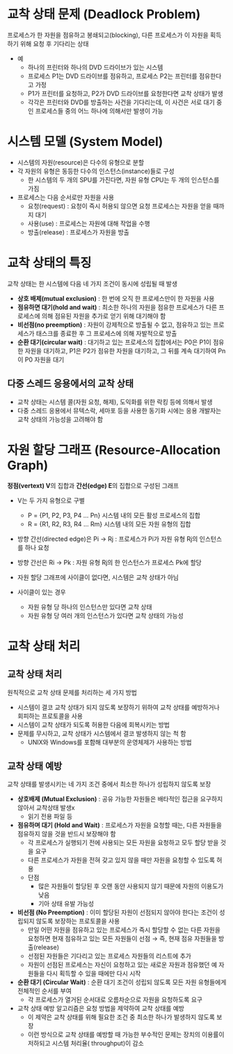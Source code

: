# 교착 상태 문제 (Deadlock Problem)

프로세스가 한 자원을 점유하고 봉쇄되고(blocking), 다른 프로세스가 이 자원을 획득하기 위해 요청 후 기다리는 상태

- 예
    - 하나의 프린터와 하나의 DVD 드라이브가 있는 시스템
    - 프로세스 P1는 DVD 드라이브를 점유하고, 프로세스 P2는 프린터를 점유한다고 가정
    - P1가 프린터를 요청하고, P2가 DVD 드라이브를 요청한다면 교착 상태가 발생
    - 각각은 프린터와 DVD를 방출하는 사건을 기다리는데, 이 사건은 서로 대기 중인 프로세스들 중의 어느 하나에 의해서만 발생이 가능

# 시스템 모델 (System Model)

- 시스템의 자원(resource)은 다수의 유형으로 분할
- 각 자원의 유형은 동등한 다수의 인스턴스(instance)들로 구성
    - 한 시스템의 두 개의 SPU를 가진다면, 자원 유형 CPU는 두 개의 인스턴스를 가짐
- 프로세스는 다음 순서로만 자원을 사용
    - 요청(request) : 요청이 즉시 허용되 않으면 요청 프로세스는 자원을 얻을 때까지 대기
    - 사용(use) : 프로세스는 자원에 대해 작업을 수행
    - 방출(release) : 프로세스가 자원을 방출

# 교착 상태의 특징

교착 상태는 한 시스템에 다음 네 가지 조건이 동시에 성립될 때 발생

- **상호 배제(mutual exclusion)** : 한 번에 오직 한 프로세스만이 한 자원을 사용
- **점유하면 대기(hold and wait)** : 최소한 하나의 자원을 점유한 프로세스가 다른 프로세스에 의해 점유된 자원을 추가로 얻기 위해 대기해야 함
- **비선점(no preemption)** : 자원이 강제적으로 방출될 수 없고, 점유하고 있는 프로세스가 태스크를 종료한 후 그 프로세스에 의해 자발적으로 방출
- **순환 대기(circular wait)** : 대기하고 있는 프로세스의 집합에서는 P0은 P1이 점유한 자원을 대기하고, P1은 P2가 점유한 자원을 대기하고, 그 뒤를 계속 대기하여 Pn이 P0 자원을 대기

## 다중 스레드 응용에서의 교착 상태

- 교착 상태는 시스템 콜(자원 요청, 해제), 도익화를 위한 락킹 등에 의해서 발생
- 다중 스레드 응용에서 뮤텍스락, 세마포 등을 사용한 동기화 시에는 응용 개발자는 교착 상태의 가능성을 고려해야 함

# 자원 할당 그래프 (Resource-Allocation Graph)

**정점(vertext) V**의 집합과 **간선(edge) E**의 집합으로 구성된 그래프

- V는 두 가지 유형으로 구별
    - P = {P1, P2, P3, P4 … Pn} 시스템 내의 모든 활성 프로세스의 집합
    - R = {R1, R2, R3, R4 … Rm} 시스템 내의 모든 자원 유형의 집합
- 방향 간선(directed edge)은 Pi → Rj : 프로세스가 Pi가 자원 유형 Rj의 인스턴스를 하나 요청
- 방향 간선은 Ri → Pk : 자원 유형 Rj의 한 인스턴스가 프로세스 Pk에 할당

- 자원 할당 그래프에 사이클이 없다면, 시스템은 교착 상태가 아님
- 사이클이 있는 경우
    - 자원 유형 당 하나의 인스턴스만 있다면 교착 상태
    - 자원 유형 당 여러 개의 인스턴스가 있다면 교착 상태의 가능성

# 교착 상태 처리

## 교착 상태 처리

원칙적으로 교착 상태 문제를 처리하는 세 가지 방법

- 시스템이 결코 교착 상태가 되지 않도록 보장하기 위하여 교착 상태를 예방하거나 회피하는 프로토콜을 사용
- 시스템이 교착 상태가 되도록 허용한 다음에 회복시키는 방법
- 문제를 무시하고, 교착 상태가 시스템에서 결코 발생하지 않는 척 함
    - UNIX와 Windows를 포함해 대부분의 운영체제가 사용하는 방법

## 교착 상태 예방

교착 상태를 발생시키는 네 가지 조건 중에서 최소한 하나가 성립하지 않도록 보장

- **상호배제 (Mutual Exclusion)** : 공유 가능한 자원들은 배타적인 접근을 요구하지 않아서 교착상태 발생x
    - 읽기 전용 파일 등
- **점유하며 대기 (Hold and Wait)** : 프로세스가 자원을 요청할 때는, 다른 자원들을 점유하지 않을 것을 반드시 보장해야 함
    - 각 프로세스가 실행되기 전에 사용되는 모든 자원을 요청하고 모두 할당 받을 것을 요구
    - 다른 프로세스가 자원을 전혀 갖고 있지 않을 때만 자원을 요청할 수 있도록 허용
    - 단점
        - 많은 자원들이 할당된 후 오랜 동안 사용되지 않기 때문에 자원의 이용도가 낮음
        - 기아 상태 유발 가능성
- **비선점 (No Preemption)** : 이미 할당된 자원이 선점되지 않아야 한다는 조건이 성립되지 않도록 보장하는 프로토콜을 사용
    - 만일 어떤 자원을 점유하고 있는 프로세스가 즉시 할당할 수 없는 다른 자원을 요청하면 현재 점유하고 있는 모든 자원들이 선점 → 즉, 현재 점유 자원들을 방출(release)
    - 선점된 자원들은 기다리고 있는 프로세스 자원들의 리스트에 추가
    - 자원이 선점된 프로세스는 자신이 요청하고 있는 새로운 자원과 점유했던 예 자원들을 다시 획득할 수 있을 때에만 다시 시작
- **순환 대기 (Circular Wait)** : 순환 대기 조건이 성립되 않도록 모든 자원 유형들에게 전체적인 순서를 부여
    - 각 프로세스가 열거된 순서대로 오름차순으로 자원을 요청하도록 요구
- 교착 상태 예방 알고리즘은 요청 방법을 제약하여 교착 상태를 예방
    - 이 제약은 교착 상태를 위해 필요한 조건 중 최소한 하나가 발생하지 않도록 보장
    - 이런 방식으로 교착 상태를 예방할 때 가능한 부수적인 문제는 장치의 이용률이 저하되고 시스템 처리율( throughput)이 감소
